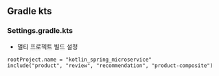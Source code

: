 ## Gradle kts

### Settings.gradle.kts
- 멀티 프로젝트 빌드 설정
```
rootProject.name = "kotlin_spring_microservice"
include("product", "review", "recommendation", "product-composite") 
```